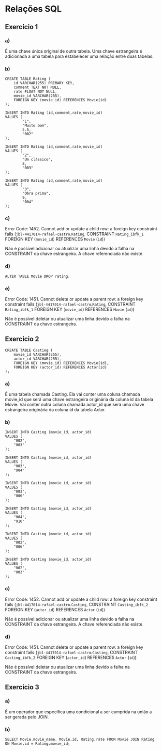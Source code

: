 # Relações SQL

## Exercício 1
### a)
É uma chave única original de outra tabela. Uma chave estrangeira é adicionada a uma tabela para estabelecer uma relação entre duas tabelas.

### b)
```
CREATE TABLE Rating (
	id VARCHAR(255) PRIMARY KEY,
    comment TEXT NOT NULL,
	rate FLOAT NOT NULL,
    movie_id VARCHAR(255),
    FOREIGN KEY (movie_id) REFERENCES Movie(id)
);
```
```
INSERT INTO Rating (id,comment,rate,movie_id)
VALUES (
		"1",
        "Muito bom",
        5.5,
        "002"
);
```
```
INSERT INTO Rating (id,comment,rate,movie_id)
VALUES (
		"2",
        "Um clássico",
        8,
        "003"
);
```
```
INSERT INTO Rating (id,comment,rate,movie_id)
VALUES (
		"3",
        "Obra prima",
        9,
        "004"
);
```


### c)
Error Code: 1452. Cannot add or update a child row: a foreign key constraint fails (`jbl-4417014-rafael-castro`.`Rating`, CONSTRAINT `Rating_ibfk_1` FOREIGN KEY (`movie_id`) REFERENCES `Movie` (`id`))

Não é possível adicionar ou atualizar uma linha devido a falha na CONSTRAINT da chave estrangeira. A chave referenciada não existe.


### d)
```
ALTER TABLE Movie DROP rating;
```


### e)
Error Code: 1451. Cannot delete or update a parent row: a foreign key constraint fails (`jbl-4417014-rafael-castro`.`Rating`, CONSTRAINT `Rating_ibfk_1` FOREIGN KEY (`movie_id`) REFERENCES `Movie` (`id`))

Não é possível deletar ou atualizar uma linha devido a falha na CONSTRAINT da chave estrangeira.



## Exercício 2
```
CREATE TABLE Casting (
	movie_id VARCHAR(255),
    actor_id VARCHAR(255),
    FOREIGN KEY (movie_id) REFERENCES Movie(id),
    FOREIGN KEY (actor_id) REFERENCES Actor(id)
);
```

### a)
É uma tabela chamada Casting. Ela vai conter uma coluna chamada movie_id que será uma chave estrangeira originária da coluna id da tabela Movie. Vai conter outra coluna chamada actor_id que será uma chave estrangeira originária da coluna id da tabela Actor.


### b)
```
INSERT INTO Casting (movie_id, actor_id)
VALUES (
	"002",
    "003"
);
```
```
INSERT INTO Casting (movie_id, actor_id)
VALUES (
	"003",
    "004"
);
```
```
INSERT INTO Casting (movie_id, actor_id)
VALUES (
	"003",
    "006"
);
```
```
INSERT INTO Casting (movie_id, actor_id)
VALUES (
	"004",
    "010"
);
```
```
INSERT INTO Casting (movie_id, actor_id)
VALUES (
	"002",
	"006"
);
```
```
INSERT INTO Casting (movie_id, actor_id)
VALUES (
	"002",
    "003"
);
```

### c)
Error Code: 1452. Cannot add or update a child row: a foreign key constraint fails (`jbl-4417014-rafael-castro`.`Casting`, CONSTRAINT `Casting_ibfk_2` FOREIGN KEY (`actor_id`) REFERENCES `Actor` (`id`))

Não é possível adicionar ou atualizar uma linha devido a falha na CONSTRAINT da chave estrangeira. A chave referenciada não existe.


### d)
Error Code: 1451. Cannot delete or update a parent row: a foreign key constraint fails (`jbl-4417014-rafael-castro`.`Casting`, CONSTRAINT `Casting_ibfk_2` FOREIGN KEY (`actor_id`) REFERENCES `Actor` (`id`))

Não é possível deletar ou atualizar uma linha devido a falha na CONSTRAINT da chave estrangeira.


## Exercício 3
### a)
É um operador que especifica uma condicional a ser cumprida na união a ser gerada pelo JOIN.

### b)
```
SELECT Movie.movie_name, Movie.id, Rating.rate FROM Movie JOIN Rating ON Movie.id = Rating.movie_id;
```

















































































































































































































































































































































